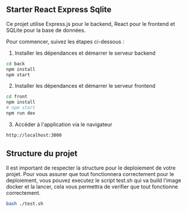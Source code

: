 ## Starter React Express Sqlite

Ce projet utilise Express.js pour le backend, React pour le frontend et SQLite pour la base de données.

Pour commencer, suivez les étapes ci-dessous :

1. Installer les dépendances et démarrer le serveur backend
```bash
cd back
npm install
npm start
```

2. Installer les dépendances et démarrer le serveur frontend
```bash
cd front
npm install
# npm start
npm run dev
```

3. Accéder à l'application via le navigateur
```bash
http://localhost:3000
```

## Structure du projet

Il est important de respecter la structure pour le deploiement de votre projet.
Pour vous assurer que tout fonctionnera correctement pour le deploiement, vous pouvez executez le script test.sh qui va build l'image docker et la lancer, cela vous permettra de verifier que tout fonctionne correctement.
```bash
bash ./test.sh
```
